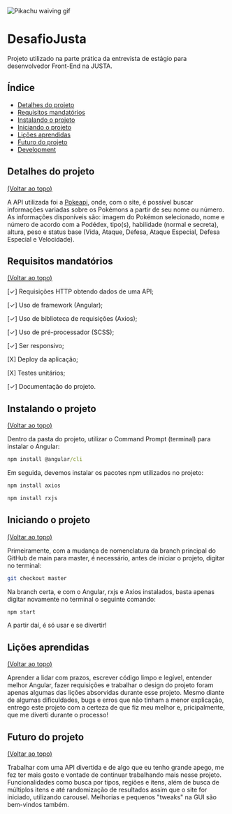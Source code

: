 ![Pikachu waiving gif](https://pa1.narvii.com/5775/1834fee76b45a5c6efef3fc9ddc1fcaed286ecc4_hq.gif)

# DesafioJusta

Projeto utilizado na parte prática da entrevista de estágio para desenvolvedor Front-End na JUSTA.

## Índice

- [Detalhes do projeto](#detalhes-do-projeto)
- [Requisitos mandatórios](#requisitos-mandatórios)
- [Instalando o projeto](#instalando-o-projeto)
- [Iniciando o projeto](#iniciando-o-projeto)
- [Lições aprendidas](#lições-aprendidas)
- [Futuro do projeto](#futuro-do-projeto)
- [Development](#development)

## Detalhes do projeto

[(Voltar ao topo)](#índice)

A API utilizada foi a [Pokeapi](https://pokeapi.co/), onde, com o site, é possível buscar informações variadas sobre os Pokémons a partir de seu nome ou número. As informações disponíveis são: imagem do Pokémon selecionado, nome e número de acordo com a Podédex, tipo(s), habilidade (normal e secreta), altura, peso e status base (Vida, Ataque, Defesa, Ataque Especial, Defesa Especial e Velocidade).

## Requisitos mandatórios

[(Voltar ao topo)](#índice)

[✓] Requisições HTTP obtendo dados de uma API;

[✓] Uso de framework (Angular);

[✓] Uso de biblioteca de requisições (Axios);

[✓] Uso de pré-processador (SCSS);

[✓] Ser responsivo;

[X] Deploy da aplicação;

[X] Testes unitários;

[✓] Documentação do projeto.

## Instalando o projeto

[(Voltar ao topo)](#índice)

Dentro da pasta do projeto, utilizar o Command Prompt (terminal) para instalar o Angular:

```cmd
npm install @angular/cli
```

Em seguida, devemos instalar os pacotes npm utilizados no projeto:

```cmd
npm install axios

npm install rxjs
```

## Iniciando o projeto

[(Voltar ao topo)](#índice)

Primeiramente, com a mudança de nomenclatura da branch principal do GitHub de main para master, é necessário, antes de iniciar o projeto, digitar no terminal:

```bash
git checkout master
```

Na branch certa, e com o Angular, rxjs e Axios instalados, basta apenas digitar novamente no terminal o seguinte comando:

```cmd
npm start
```

A partir daí, é só usar e se divertir!

## Lições aprendidas

[(Voltar ao topo)](#índice)

Aprender a lidar com prazos, escrever código limpo e legível, entender melhor Angular, fazer requisições e trabalhar o design do projeto foram apenas algumas das lições absorvidas durante esse projeto. Mesmo diante de algumas dificuldades, bugs e erros que não tinham a menor explicação, entrego este projeto com a certeza de que fiz meu melhor e, pricipalmente, que me diverti durante o processo!

## Futuro do projeto

[(Voltar ao topo)](#índice)

Trabalhar com uma API divertida e de algo que eu tenho grande apego, me fez ter mais gosto e vontade de continuar trabalhando mais nesse projeto. Funcionalidades como busca por tipos, regiões e itens, além de busca de múltiplos itens e até randomização de resultados assim que o site for iniciado, utilizando carousel. Melhorias e pequenos "tweaks" na GUI são bem-vindos também.
